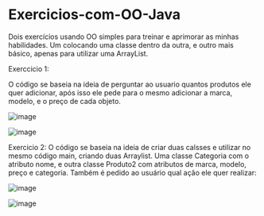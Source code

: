 # Exercicios-com-OO-Java
Dois exercícios usando OO simples para treinar e aprimorar as minhas habilidades. Um colocando uma classe dentro da outra, e outro mais básico, apenas para utilizar uma ArrayList.

Exerccicio 1:

O código se baseia na ideia de perguntar ao usuario quantos produtos ele quer adicionar, após isso ele pede para o mesmo adicionar a marca, modelo, e o preço de cada objeto.

![image](https://github.com/lapa22/Exercicios-com-OO-Java/assets/141652519/1a61396e-320e-4f35-b786-9989437d97ee)

![image](https://github.com/lapa22/Exercicios-com-OO-Java/assets/141652519/f9097cb8-f374-4f49-9478-f44ef0369a52)


Exercicio 2:
O código se baseia na ideia de criar duas calsses e utilizar no mesmo código main, criando duas Arraylist. Uma classe Categoria com o atributo nome, e outra classe Produto2 com atributos de marca, modelo, preço e categoria.
Também é pedido ao usuário qual ação ele quer realizar:
<br>

![image](https://github.com/lapa22/Exercicios-com-OO-Java/assets/141652519/351b753d-3b26-4d05-80fd-5bd9b1837794)



![image](https://github.com/lapa22/Exercicios-com-OO-Java/assets/141652519/1e586040-3258-4c47-a104-ccfc4737efbb)



